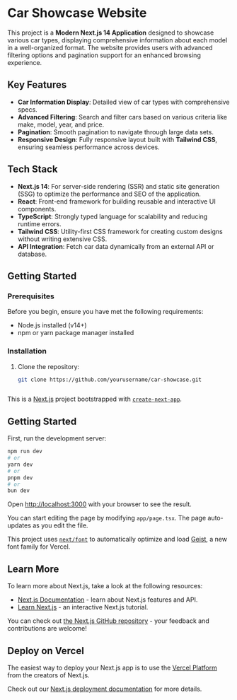 # Car Showcase Website

This project is a **Modern Next.js 14 Application** designed to showcase various car types, displaying comprehensive information about each model in a well-organized format. The website provides users with advanced filtering options and pagination support for an enhanced browsing experience.

## Key Features
- **Car Information Display**: Detailed view of car types with comprehensive specs.
- **Advanced Filtering**: Search and filter cars based on various criteria like make, model, year, and price.
- **Pagination**: Smooth pagination to navigate through large data sets.
- **Responsive Design**: Fully responsive layout built with **Tailwind CSS**, ensuring seamless performance across devices.

## Tech Stack
- **Next.js 14**: For server-side rendering (SSR) and static site generation (SSG) to optimize the performance and SEO of the application.
- **React**: Front-end framework for building reusable and interactive UI components.
- **TypeScript**: Strongly typed language for scalability and reducing runtime errors.
- **Tailwind CSS**: Utility-first CSS framework for creating custom designs without writing extensive CSS.
- **API Integration**: Fetch car data dynamically from an external API or database.

## Getting Started

### Prerequisites
Before you begin, ensure you have met the following requirements:
- Node.js installed (v14+)
- npm or yarn package manager installed

### Installation

1. Clone the repository:
   ```bash
   git clone https://github.com/yourusername/car-showcase.git



This is a [Next.js](https://nextjs.org) project bootstrapped with [`create-next-app`](https://nextjs.org/docs/app/api-reference/cli/create-next-app).

## Getting Started

First, run the development server:

```bash
npm run dev
# or
yarn dev
# or
pnpm dev
# or
bun dev
```

Open [http://localhost:3000](http://localhost:3000) with your browser to see the result.

You can start editing the page by modifying `app/page.tsx`. The page auto-updates as you edit the file.

This project uses [`next/font`](https://nextjs.org/docs/app/building-your-application/optimizing/fonts) to automatically optimize and load [Geist](https://vercel.com/font), a new font family for Vercel.

## Learn More

To learn more about Next.js, take a look at the following resources:

- [Next.js Documentation](https://nextjs.org/docs) - learn about Next.js features and API.
- [Learn Next.js](https://nextjs.org/learn) - an interactive Next.js tutorial.

You can check out [the Next.js GitHub repository](https://github.com/vercel/next.js) - your feedback and contributions are welcome!

## Deploy on Vercel

The easiest way to deploy your Next.js app is to use the [Vercel Platform](https://vercel.com/new?utm_medium=default-template&filter=next.js&utm_source=create-next-app&utm_campaign=create-next-app-readme) from the creators of Next.js.

Check out our [Next.js deployment documentation](https://nextjs.org/docs/app/building-your-application/deploying) for more details.